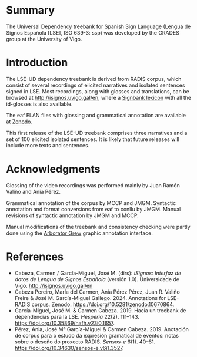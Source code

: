 # Summary
The Universal Dependency treebank for Spanish Sign Language (Lengua de Signos Española [LSE], ISO 639-3: ssp) was developed by the GRADES group at the University of Vigo.
# Introduction
The LSE-UD dependency treebank is derived from RADIS corpus, which consist of several recordings of elicited narratives and isolated sentences signed in LSE. Most recordings, along with glosses and translations, can be browsed at http://isignos.uvigo.gal/en, where a [Signbank lexicon](http://isignos.uvigo.gal/es/lexico) with all the id-glosses is also available.

The eaf ELAN files with glossing and grammatical annotation are available at [Zenodo](https://doi.org/10.5281/zenodo.10670864).

This first release of the LSE-UD treebank comprises three narratives and a set of 100 elicited isolated sentences. It is likely that future releases will include more texts and sentences.

# Acknowledgments
Glossing of the video recordings was performed mainly by Juan Ramón Valiño and Ania Pérez.

Grammatical annotation of the corpus by MCCP and JMGM. Syntactic annotation and format conversions from eaf to conllu by JMGM. Manual revisions of syntactic annotation by JMGM and MCCP.

Manual modifications of the treebank and consistency checking were partly done using the [Arborator Grew](https://arboratorgrew.elizia.net) graphic annotation interface.
# References
* Cabeza, Carmen / García-Miguel, José M. (dirs): _iSignos: Interfaz de datos de Lengua de Signos Española_ (versión 1.0). Universidade de Vigo. <http://isignos.uvigo.gal/en>
* Cabeza Pereiro, María del Carmen, Ania Pérez Pérez, Juan R. Valiño Freire & José M. García-Miguel Gallego. 2024. Annotations for LSE-RADIS corpus. Zenodo. https://doi.org/10.5281/zenodo.10670864.
* García-Miguel, José M. & Carmen Cabeza. 2019. Hacia un treebank de dependencias para la LSE. _Hesperia_ 22(2). 111–143. https://doi.org/10.35869/hafh.v23i0.1657.
* Pérez, Ania, José Mª García-Miguel & Carmen Cabeza. 2019. Anotación de corpus para o estudo da expresión gramatical de eventos: notas sobre o deseño do proxecto RADIS. _Sensos-e_ 6(1). 40–61. https://doi.org/10.34630/sensos-e.v6i1.3527.

